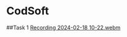 # CodSoft

##Task 1
[Recording 2024-02-18 10-22.webm](https://github.com/Aastha-520609/CodSoft/assets/77205408/08cf3ea5-d969-44a9-947c-3f88f44caa6a)
